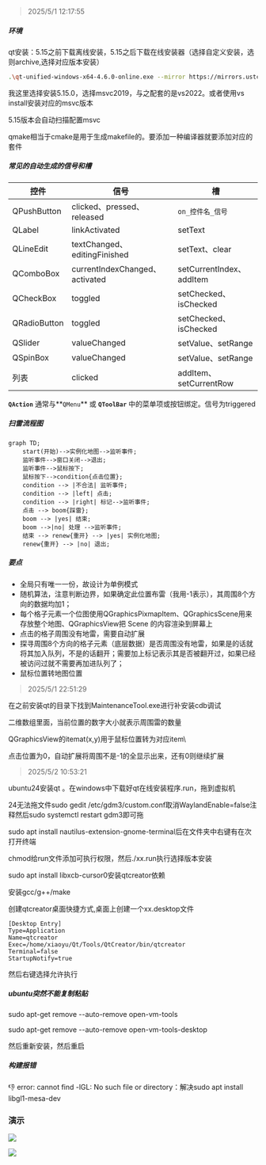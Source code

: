 > 2025/5/1 12:17:55

##### 环境

qt安装：5.15之前下载离线安装，5.15之后下载在线安装器（选择自定义安装，选则archive,选择对应版本安装）

```bash
.\qt-unified-windows-x64-4.6.0-online.exe --mirror https://mirrors.ustc.edu.cn/qtproject
```

我这里选择安装5.15.0，选择msvc2019，与之配套的是vs2022。或者使用vs install安装对应的msvc版本

5.15版本会自动扫描配置msvc

qmake相当于cmake是用于生成makefile的。要添加一种编译器就要添加对应的套件

##### 常见的自动生成的信号和槽

| 控件         | 信号                           | 槽                       |
| ------------ | ------------------------------ | ------------------------ |
| QPushButton  | clicked、pressed、released     | `on_控件名_信号`         |
| QLabel       | linkActivated                  | setText                  |
| QLineEdit    | textChanged、editingFinished   | setText、clear           |
| QComboBox    | currentIndexChanged、activated | setCurrentIndex、addItem |
| QCheckBox    | toggled                        | setChecked、isChecked    |
| QRadioButton | toggled                        | setChecked、isChecked    |
| QSlider      | valueChanged                   | setValue、setRange       |
| QSpinBox     | valueChanged                   | setValue、setRange       |
| 列表         | clicked                        | addItem、setCurrentRow   |

**`QAction`** 通常与**`QMenu`** 或 **`QToolBar`** 中的菜单项或按钮绑定。信号为triggered

##### 扫雷流程图

```mermaid
graph TD;
	start(开始)-->实例化地图-->监听事件;
	监听事件-->窗口关闭-->退出;
	监听事件-->鼠标按下;
	鼠标按下-->condition{点击位置};
	condition --> |不合法| 监听事件;
	condition --> |left| 点击;
	condition --> |right| 标记-->监听事件;
	点击 --> boom{踩雷};
	boom --> |yes| 结束;
	boom -->|no| 处理 -->监听事件;
	结束 --> renew{重开} --> |yes| 实例化地图;
	renew{重开} --> |no| 退出;
```

##### 要点

* 全局只有唯一一份，故设计为单例模式
* 随机算法，注意判断边界，如果确定此位置布雷（我用-1表示），其周围8个方向的数据均加1；
* 每个格子元素一个位图使用QGraphicsPixmapItem、QGraphicsScene用来存放整个地图、QGraphicsView把 Scene 的内容渲染到屏幕上
* 点击的格子周围没有地雷，需要自动扩展
* 探寻周围8个方向的格子元素（底层数据）是否周围没有地雷，如果是的话就将其加入队列，不是的话翻开；需要加上标记表示其是否被翻开过，如果已经被访问过就不需要再加进队列了；
* 鼠标位置转地图位置

> 2025/5/1 22:51:29

在之前安装qt的目录下找到MaintenanceTool.exe进行补安装cdb调试

二维数组里面，当前位置的数字大小就表示周围雷的数量

QGraphicsView的itemat(x,y)用于鼠标位置转为对应item\

点击位置为0，自动扩展将周围不是-1的全显示出来，还有0则继续扩展

> 2025/5/2 10:53:21

ubuntu24安装qt 。在windows中下载好qt在线安装程序.run，拖到虚拟机

24无法拖文件sudo gedit /etc/gdm3/custom.conf取消WaylandEnable=false注释然后sudo systemctl restart gdm3即可拖

sudo apt install nautilus-extension-gnome-terminal后在文件夹中右键有在次打开终端

chmod给run文件添加可执行权限，然后./xx.run执行选择版本安装

sudo apt install libxcb-cursor0安装qtcreator依赖

安装gcc/g++/make

创建qtcreator桌面快捷方式,桌面上创建一个xx.desktop文件

```desktop
[Desktop Entry]
Type=Application
Name=qtcreator
Exec=/home/xiaoyu/Qt/Tools/QtCreator/bin/qtcreator
Terminal=false
StartupNotify=true
```

然后右键选择允许执行

##### ubuntu突然不能复制粘贴

sudo apt-get remove --auto-remove open-vm-tools

sudo apt-get remove --auto-remove open-vm-tools-desktop

然后重新安装，然后重启

##### 构建报错

:-1: error: cannot find -lGL: No such file or directory：解决sudo apt install libgl1-mesa-dev

### 演示

![](https://github.com/xiaoyu12139/mines_sweeper/blob/master/resource/linux_show.gif)

![](https://github.com/xiaoyu12139/mines_sweeper/blob/master/resource/windows_show.gif)
